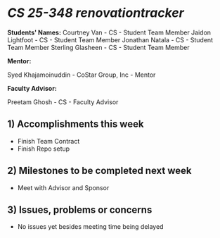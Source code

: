 # *CS 25-348 renovationtracker*

**Students' Names:**
Courtney Van - CS - Student Team Member
Jaidon Lightfoot - CS - Student Team Member
Jonathan Natala - CS - Student Team Member
Sterling Glasheen - CS - Student Team Member

**Mentor:**

Syed Khajamoinuddin - CoStar Group, Inc - Mentor

**Faculty Advisor:**

Preetam Ghosh - CS - Faculty Advisor

## 1) Accomplishments this week ##
   - Finish Team Contract
   - Finish Repo setup

## 2) Milestones to be completed next week ##
   - Meet with Advisor and Sponsor

## 3) Issues, problems or concerns ##
   - No issues yet besides meeting time being delayed
  
   


